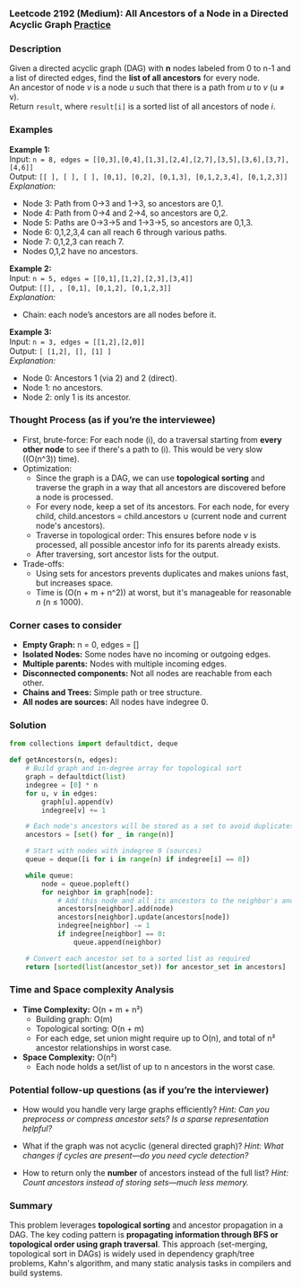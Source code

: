 ### Leetcode 2192 (Medium): All Ancestors of a Node in a Directed Acyclic Graph [Practice](https://leetcode.com/problems/all-ancestors-of-a-node-in-a-directed-acyclic-graph)

### Description  
Given a directed acyclic graph (DAG) with **n** nodes labeled from 0 to n-1 and a list of directed edges, find the **list of all ancestors** for every node.  
An ancestor of node *v* is a node *u* such that there is a path from *u* to *v* (u ≠ v).  
Return `result`, where `result[i]` is a sorted list of all ancestors of node *i*.

### Examples  

**Example 1:**  
Input: `n = 8, edges = [[0,3],[0,4],[1,3],[2,4],[2,7],[3,5],[3,6],[3,7],[4,6]]`  
Output: `[[ ], [ ], [ ], [0,1], [0,2], [0,1,3], [0,1,2,3,4], [0,1,2,3]]`  
*Explanation:*
- Node 3: Path from 0→3 and 1→3, so ancestors are 0,1.
- Node 4: Path from 0→4 and 2→4, so ancestors are 0,2.
- Node 5: Paths are 0→3→5 and 1→3→5, so ancestors are 0,1,3.
- Node 6: 0,1,2,3,4 can all reach 6 through various paths.
- Node 7: 0,1,2,3 can reach 7.
- Nodes 0,1,2 have no ancestors.

**Example 2:**  
Input: `n = 5, edges = [[0,1],[1,2],[2,3],[3,4]]`  
Output: `[[], , [0,1], [0,1,2], [0,1,2,3]]`  
*Explanation:*
- Chain: each node’s ancestors are all nodes before it.

**Example 3:**  
Input: `n = 3, edges = [[1,2],[2,0]]`  
Output: `[ [1,2], [], [1] ]`  
*Explanation:*
- Node 0: Ancestors 1 (via 2) and 2 (direct).
- Node 1: no ancestors.
- Node 2: only 1 is its ancestor.

### Thought Process (as if you’re the interviewee)  
- First, brute-force: For each node \(i\), do a traversal starting from **every other node** to see if there's a path to \(i\). This would be very slow (\(O(n^3)\) time).
- Optimization:
    - Since the graph is a DAG, we can use **topological sorting** and traverse the graph in a way that all ancestors are discovered before a node is processed.
    - For every node, keep a set of its ancestors. For each node, for every child, child.ancestors = child.ancestors ∪ (current node and current node's ancestors).
    - Traverse in topological order: This ensures before node *v* is processed, all possible ancestor info for its parents already exists.
    - After traversing, sort ancestor lists for the output.
- Trade-offs:
    - Using sets for ancestors prevents duplicates and makes unions fast, but increases space.
    - Time is \(O(n + m + n^2)\) at worst, but it's manageable for reasonable *n* (n ≤ 1000).

### Corner cases to consider  
- **Empty Graph:** n = 0, edges = []
- **Isolated Nodes:** Some nodes have no incoming or outgoing edges.
- **Multiple parents:** Nodes with multiple incoming edges.
- **Disconnected components:** Not all nodes are reachable from each other.
- **Chains and Trees:** Simple path or tree structure.
- **All nodes are sources:** All nodes have indegree 0.

### Solution

```python
from collections import defaultdict, deque

def getAncestors(n, edges):
    # Build graph and in-degree array for topological sort
    graph = defaultdict(list)
    indegree = [0] * n
    for u, v in edges:
        graph[u].append(v)
        indegree[v] += 1

    # Each node's ancestors will be stored as a set to avoid duplicates
    ancestors = [set() for _ in range(n)]

    # Start with nodes with indegree 0 (sources)
    queue = deque([i for i in range(n) if indegree[i] == 0])

    while queue:
        node = queue.popleft()
        for neighbor in graph[node]:
            # Add this node and all its ancestors to the neighbor's ancestor set
            ancestors[neighbor].add(node)
            ancestors[neighbor].update(ancestors[node])
            indegree[neighbor] -= 1
            if indegree[neighbor] == 0:
                queue.append(neighbor)

    # Convert each ancestor set to a sorted list as required
    return [sorted(list(ancestor_set)) for ancestor_set in ancestors]
```

### Time and Space complexity Analysis  

- **Time Complexity:** O(n + m + n²)
  - Building graph: O(m)
  - Topological sorting: O(n + m)
  - For each edge, set union might require up to O(n), and total of n² ancestor relationships in worst case.
- **Space Complexity:** O(n²)
  - Each node holds a set/list of up to n ancestors in the worst case.

### Potential follow-up questions (as if you’re the interviewer)  

- How would you handle very large graphs efficiently?
  *Hint: Can you preprocess or compress ancestor sets? Is a sparse representation helpful?*

- What if the graph was not acyclic (general directed graph)?
  *Hint: What changes if cycles are present—do you need cycle detection?*

- How to return only the **number** of ancestors instead of the full list?
  *Hint: Count ancestors instead of storing sets—much less memory.*

### Summary
This problem leverages **topological sorting** and ancestor propagation in a DAG. The key coding pattern is **propagating information through BFS or topological order using graph traversal**. This approach (set-merging, topological sort in DAGs) is widely used in dependency graph/tree problems, Kahn's algorithm, and many static analysis tasks in compilers and build systems.